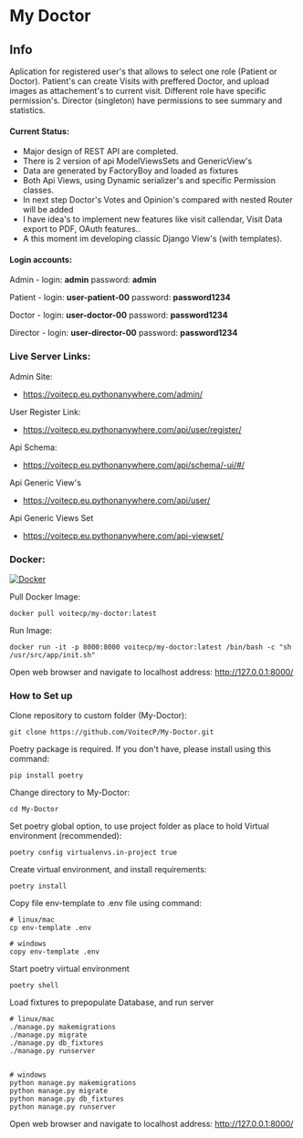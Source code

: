 # My Doctor 


## Info
Aplication  for registered user's that allows to select one role (Patient or Doctor).
Patient's can create Visits with preffered Doctor, and upload images as attachement's to current visit. Different role have specific permission's. Director (singleton) have permissions to see summary and statistics.


#### Current Status:
- Major design of REST API are completed. 
- There is 2 version of api ModelViewsSets and GenericView's
- Data are generated by FactoryBoy and loaded as fixtures
- Both Api Views, using Dynamic serializer's and specific Permission classes.
- In next step Doctor's Votes and Opinion's compared with nested Router will be added
- I have idea's to implement new features like visit callendar, Visit Data export to PDF, OAuth features..
- A this moment im developing classic Django View's (with templates).


#### Login accounts:
Admin - login: **admin**  password: **admin**

Patient - login: **user-patient-00**  password: **password1234** 

Doctor - login: **user-doctor-00**  password: **password1234**

Director - login: **user-director-00**  password: **password1234**


### Live Server Links:
Admin Site:  
- https://voitecp.eu.pythonanywhere.com/admin/

User Register Link:
- https://voitecp.eu.pythonanywhere.com/api/user/register/

Api Schema:
- https://voitecp.eu.pythonanywhere.com/api/schema/-ui/#/

Api Generic View's
- https://voitecp.eu.pythonanywhere.com/api/user/

Api Generic Views Set
- https://voitecp.eu.pythonanywhere.com/api-viewset/


### Docker:

<a href="https://hub.docker.com/r/voitecp/my-doctor/"><img src="https://img.shields.io/badge/docker-%230db7ed.svg?style=for-the-badge&logo=docker&logoColor=white" alt="Docker"></a>

Pull Docker Image:
```
docker pull voitecp/my-doctor:latest
```
Run Image:
```
docker run -it -p 8000:8000 voitecp/my-doctor:latest /bin/bash -c "sh /usr/src/app/init.sh"

```
Open web browser and navigate to localhost address:  http://127.0.0.1:8000/ 


### How to Set up

Clone repository to custom folder (My-Doctor):
```
git clone https://github.com/VoitecP/My-Doctor.git
```
Poetry package is required. If you don't have, please install using this command:
```
pip install poetry
```
Change directory to My-Doctor:
```
cd My-Doctor
```
Set poetry global option, to use project folder as place to hold Virtual environment (recommended):
```
poetry config virtualenvs.in-project true
```
Create virtual environment, and install requirements:
```
poetry install
```
Copy file env-template to .env file using command:
```
# linux/mac
cp env-template .env

# windows
copy env-template .env
```
Start poetry virtual environment
```
poetry shell
```

Load fixtures to prepopulate Database, and run server

```
# linux/mac
./manage.py makemigrations
./manage.py migrate 
./manage.py db_fixtures
./manage.py runserver


# windows
python manage.py makemigrations
python manage.py migrate
python manage.py db_fixtures
python manage.py runserver
```


Open web browser and navigate to localhost address:  http://127.0.0.1:8000/ 


